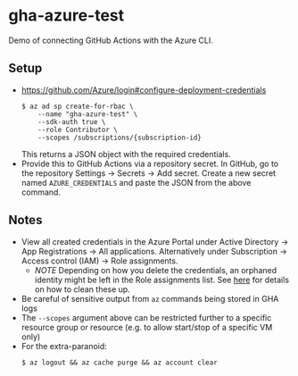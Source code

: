 # gha-azure-test

Demo of connecting GitHub Actions with the Azure CLI.

## Setup

-   https://github.com/Azure/login#configure-deployment-credentials
    ```console
    $ az ad sp create-for-rbac \
        --name "gha-azure-test" \
        --sdk-auth true \
        --role Contributor \
        --scopes /subscriptions/{subscription-id}
    ```
    This returns a JSON object with the required credentials.
-   Provide this to GitHub Actions via a repository secret. In GitHub, go to the
    repository Settings -> Secrets -> Add secret. Create a new secret named
    `AZURE_CREDENTIALS` and paste the JSON from the above command.

## Notes

-   View all created credentials in the Azure Portal under Active Directory ->
    App Registrations -> All applications. Alternatively under Subscription ->
    Access control (IAM) -> Role assignments.
    -   _NOTE_ Depending on how you delete the credentials, an orphaned identity
        might be left in the Role assignments list. See
        [here](https://purple.telstra.com/blog/removing-unknown-azure-rbac-role-assignments-with-powershell)
        for details on how to clean these up.
-   Be careful of sensitive output from `az` commands being stored in GHA logs
-   The `--scopes` argument above can be restricted further to a specific
    resource group or resource (e.g. to allow start/stop of a specific VM only)
-   For the extra-paranoid:
    ```console
    $ az logout && az cache purge && az account clear
    ```

